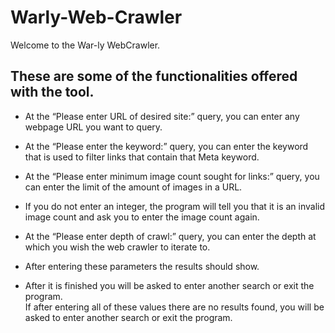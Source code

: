 # Warly-Web-Crawler

Welcome to the War-ly WebCrawler. <br  />

## These are some of the functionalities offered with the tool.

- At the “Please enter URL of desired site:” query, you can enter any webpage URL you want to query. 
 
- At the “Please enter the keyword:” query, you can enter the keyword that is used to filter links that contain that Meta keyword.
 
- At the “Please enter minimum image count sought for links:” query, you can enter the limit of the amount of images in a URL. 
 
- If you do not enter an integer, the program will tell you that it is an invalid image count and ask you to enter the image count again.
 
- At the “Please enter depth of crawl:” query, you can enter the depth at which you wish the web crawler to iterate to.
 
- After entering these parameters the results should show.

- After it is finished you will be asked to enter another search or exit the program. <br  />
  If after entering all of these values there are no results found, you will be asked to enter another search or exit the program.

